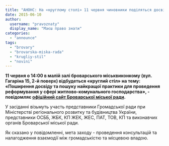 ```yaml
---
title: "АНОНС: На «круглому столі» 11 червня чиновники поділяться досвідом реформування у сфері ЖКГ"
date: 2015-06-10
author: 
  username: "pravoznaty"
  display_name: "Маєш право знати"
categories: 
  - "announce"
tags: 
  - "brovary"
  - "brovarska-miska-rada"
  - "krugliy-stil"
  - "novini"
---
```


**11 червня о 14:00 в малій залі броварського міськвиконкому (вул. Гагаріна 15, 2-й поверх) відбудеться «круглий стіл» на тему: «Поширення досвіду та пошуку найкращої практики для проведення реформування у сфері житлово-комунального господарства», - повідомляє [офіційний сайт Броварської міської ради](https://www.brovary.kiev.ua/ogoloshennya-shchodo-provedennya-kruglogo-stolu).**

У засіданні візьмуть участь представники Громадської ради при Міністерстві регіонального розвитку та будівництва України, представники ОСББ, ЖБК, КП ЖЕК, ЖЕС, ПАТ, ТОВ, КП та виконавчих органів Броварської міської ради.

Як сказано у повідомленні, мета заходу - проведення консультацій та налагодження взаємодії між громадськістю та місцевою владою.
